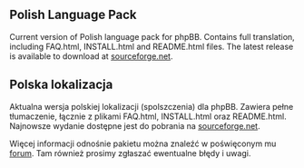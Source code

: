 Polish Language Pack
--------------------
Current version of Polish language pack for phpBB. Contains full translation, including FAQ.html, INSTALL.html and README.html files. The latest release is available to download at [sourceforge.net](http://sourceforge.net/projects/phpbb-pl/files/).

Polska lokalizacja
------------------
Aktualna wersja polskiej lokalizacji (spolszczenia) dla phpBB. Zawiera pełne tłumaczenie, łącznie z plikami FAQ.html, INSTALL.html oraz README.html. Najnowsze wydanie dostępne jest do pobrania na [sourceforge.net](http://sourceforge.net/projects/phpbb-pl/files/).

Więcej informacji odnośnie pakietu można znaleźć w poświęconym mu [forum](http://www.phpbb.pl/forum/viewforum.php?f=112). Tam również prosimy zgłaszać ewentualne błędy i uwagi.
